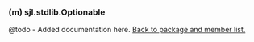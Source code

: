 ### (m) sjl.stdlib.Optionable
@todo - Added documentation here.
[Back to package and member list.](#packages-and-members)
